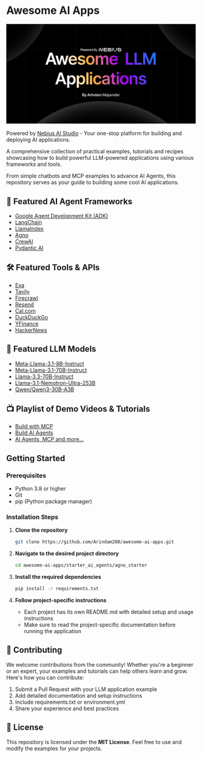 # Awesome AI Apps

![Banner](/assets/banner.png)

Powered by [Nebius AI Studio](https://dub.sh/AIStudio) - Your one-stop platform for building and deploying AI applications.

A comprehensive collection of practical examples, tutorials and recipes showcasing how to build powerful LLM-powered applications using various frameworks and tools.

From simple chatbots and MCP examples to advance AI Agents, this repository serves as your guide to building some cool AI applications.

## 🚀 Featured AI Agent Frameworks

- [Google Agent Development Kit (ADK)](https://github.com/google/agent-development-kit)
- [LangChain](https://python.langchain.com/)
- [LlamaIndex](https://www.llamaindex.ai/)
- [Agno](https://github.com/agno-agi/agno)
- [CrewAI](https://github.com/crewAIInc/crewAI)
- [Pydantic AI](https://github.com/pydantic/pydantic-ai)

## 🛠️ Featured Tools & APIs

- [Exa](https://exa.ai/)
- [Tavily](https://tavily.com/)
- [Firecrawl](https://firecrawl.dev/)
- [Resend](https://resend.com/) 
- [Cal.com](https://cal.com/) 
- [DuckDuckGo](https://duckduckgo.com/) 
- [YFinance](https://pypi.org/project/yfinance/) 
- [HackerNews](https://news.ycombinator.com/) 

## 🤖 Featured LLM Models

- [Meta-Llama-3.1-8B-Instruct](https://dub.sh/AIStudio)
- [Meta-Llama-3.1-70B-Instruct](https://dub.sh/AIStudio)
- [Llama-3.3-70B-Instruct](https://dub.sh/AIStudio)
- [Llama-3.1-Nemotron-Ultra-253B](https://dub.sh/AIStudio)
- [Qwen/Qwen3-30B-A3B](https://dub.sh/AIStudio)

## 📺 Playlist of Demo Videos & Tutorials 

- [Build with MCP](https://www.youtube.com/playlist?list=PLMZM1DAlf0Lolxax4L2HS54Me8gn1gkz4)
- [Build AI Agents](https://www.youtube.com/playlist?list=PLMZM1DAlf0LqixhAG9BDk4O_FjqnaogK8)
- [AI Agents, MCP and more...](https://www.youtube.com/playlist?list=PL2ambAOfYA6-LDz0KpVKu9vJKAqhv0KKI)

## Getting Started

### Prerequisites

- Python 3.8 or higher
- Git
- pip (Python package manager)

### Installation Steps

1. **Clone the repository**

   ```bash
   git clone https://github.com/Arindam200/awesome-ai-apps.git
   ```

2. **Navigate to the desired project directory**

   ```bash
   cd awesome-ai-apps/starter_ai_agents/agno_starter
   ```

3. **Install the required dependencies**

   ```bash
   pip install -r requirements.txt
   ```

4. **Follow project-specific instructions**
   - Each project has its own README.md with detailed setup and usage instructions
   - Make sure to read the project-specific documentation before running the application

## 🤝 Contributing

We welcome contributions from the community! Whether you're a beginner or an expert, your examples and tutorials can help others learn and grow. Here's how you can contribute:

1. Submit a Pull Request with your LLM application example
2. Add detailed documentation and setup instructions
3. Include requirements.txt or environment.yml
4. Share your experience and best practices

## 📜 License

This repository is licensed under the **MIT License**. Feel free to use and modify the examples for your projects.
